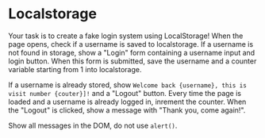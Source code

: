 # Localstorage

Your task is to create a fake login system using LocalStorage! When the page opens, check if a username is saved to localstorage. If a username is not found in storage, show a "Login" form containing a username input and login button. When this form is submitted, save the username and a counter variable starting from 1 into localstorage.

If a username is already stored, show `Welcome back {username}, this is visit number {couter}]!` and a "Logout" button. Every time the page is loaded and a username is already logged in, inrement the counter. When the "Logout" is clicked, show a message with "Thank you, come again!".

Show all messages in the DOM, do not use `alert()`.
